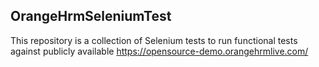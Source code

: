 ## OrangeHrmSeleniumTest
This repository is a collection of Selenium tests to run functional tests against publicly available https://opensource-demo.orangehrmlive.com/
